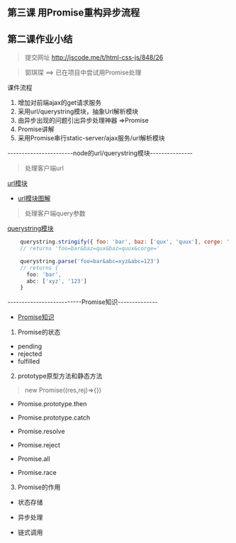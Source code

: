 
## 第三课 用Promise重构异步流程

## 第二课作业小结

> 提交网址 http://jscode.me/t/html-css-js/848/26

> 郭琪琛 ==> 已在项目中尝试用Promise处理[](https://github.com/GuoQichen/pure-node-notebook/blob/master/app/static-server/index.js)




课件流程
1. 增加对前端ajax的get请求服务
2. 采用url/querystring模块，抽象Url解析模块
3. 由异步出现的问题引出异步处理神器 =>Promise
4. Promise讲解
5. 采用Promise串行static-server/ajax服务/url解析模块


-----------------------node的url/querystring模块---------------

> 处理客户端url

[url模块](https://github.com/nodejs/node/blob/master/doc/api/url.md)

- [url模块图解](./3rd-assets/url.png)


> 处理客户端query参数

[querystring模块](https://github.com/nodejs/node/blob/master/doc/api/querystring.md)

```javascript
	querystring.stringify({ foo: 'bar', baz: ['qux', 'quux'], corge: '' })
	// returns 'foo=bar&baz=qux&baz=quux&corge='

	querystring.parse('foo=bar&abc=xyz&abc=123')
	// returns {
	  foo: 'bar',
	  abc: ['xyz', '123']
	}
```




--------------------------Promise知识--------------

- [Promise知识](https://developer.mozilla.org/en-US/docs/Web/JavaScript/Reference/Global_Objects/Promise)

1. Promise的状态

- pending
- rejected
- fulfilled

2. prototype原型方法和静态方法

> new Promise((res,rej)=>{})

- Promise.prototype.then

- Promise.prototype.catch

- Promise.resolve

- Promise.reject

- Promise.all

- Promise.race

3. Promise的作用

- 状态存储

- 异步处理

- 链式调用


















